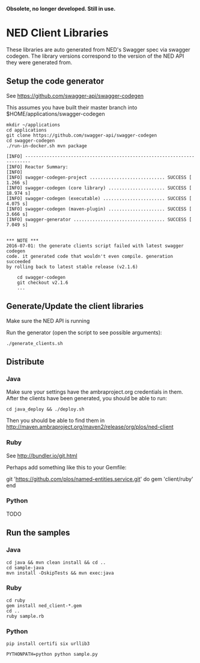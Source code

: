 **Obsolete, no longer developed. Still in use.**

# NED Client Libraries

These libraries are auto generated from NED's Swagger spec via swagger codegen. The library versions correspond to the version of the NED API they were generated from.

## Setup the code generator

See https://github.com/swagger-api/swagger-codegen

This assumes you have built their master branch into $HOME/applications/swagger-codegen

    mkdir ~/applications
    cd applications
    git clone https://github.com/swagger-api/swagger-codegen
    cd swagger-codegen
    ./run-in-docker.sh mvn package

    [INFO] ------------------------------------------------------------------------
    [INFO] Reactor Summary:
    [INFO]
    [INFO] swagger-codegen-project ............................ SUCCESS [  1.266 s]
    [INFO] swagger-codegen (core library) ..................... SUCCESS [ 18.974 s]
    [INFO] swagger-codegen (executable) ....................... SUCCESS [  4.075 s]
    [INFO] swagger-codegen (maven-plugin) ..................... SUCCESS [  3.666 s]
    [INFO] swagger-generator .................................. SUCCESS [  7.049 s]


    *** NOTE ***
    2016-07-01: the generate clients script failed with latest swagger codegen
    code. it generated code that wouldn't even compile. generation succeeded 
    by rolling back to latest stable release (v2.1.6)

        cd swagger-codegen
        git checkout v2.1.6
        ...

## Generate/Update the client libraries

Make sure the NED API is running

Run the generator (open the script to see possible arguments):

    ./generate_clients.sh

## Distribute

### Java

Make sure your settings have the ambraproject.org credentials in them. After the clients have been generated, you should be able to run:

    cd java_deploy && ./deploy.sh

Then you should be able to find them in
http://maven.ambraproject.org/maven2/release/org/plos/ned-client

### Ruby

See http://bundler.io/git.html

Perhaps add something like this to your Gemfile:

git 'https://github.com/plos/named-entities.service.git' do
  gem 'client/ruby'
end

### Python

TODO

## Run the samples

### Java

    cd java && mvn clean install && cd ..
    cd sample-java
    mvn install -DskipTests && mvn exec:java

### Ruby

    cd ruby
    gem install ned_client-*.gem
    cd ..
    ruby sample.rb

### Python

    pip install certifi six urllib3

    PYTHONPATH=python python sample.py
